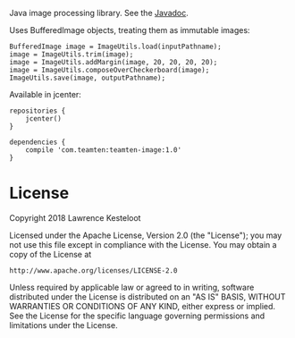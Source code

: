 Java image processing library. See the [Javadoc](https://lkesteloot.github.com/teamten-image).

Uses BufferedImage objects, treating them as immutable images:

    BufferedImage image = ImageUtils.load(inputPathname);
    image = ImageUtils.trim(image);
    image = ImageUtils.addMargin(image, 20, 20, 20, 20);
    image = ImageUtils.composeOverCheckerboard(image);
    ImageUtils.save(image, outputPathname);

Available in jcenter:

    repositories {
        jcenter()
    }

    dependencies {
        compile 'com.teamten:teamten-image:1.0'
    }

# License

Copyright 2018 Lawrence Kesteloot

Licensed under the Apache License, Version 2.0 (the "License");
you may not use this file except in compliance with the License.
You may obtain a copy of the License at

    http://www.apache.org/licenses/LICENSE-2.0

Unless required by applicable law or agreed to in writing, software
distributed under the License is distributed on an "AS IS" BASIS,
WITHOUT WARRANTIES OR CONDITIONS OF ANY KIND, either express or implied.
See the License for the specific language governing permissions and
limitations under the License.
